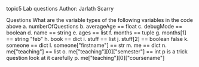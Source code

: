 topic5 Lab questions
Author: Jarlath Scarry

Questions
What are the variable types of the following variables in the code above
a. numberOfQuestions 
b. averageAge == float
c. debugMode == boolean
d. name == string
e. ages == list
f. months == tuple
g. months[1] == string "feb"
h. book == dict
i. stuff == list
j. stuff[2] == boolean false
k. someone == dict
l. someone["firstname"] == str
m. me == dict
n. me["teaching"] == list
o. me["teaching"][0]["semester"]  == int
p is a trick question look at it carefully
p. me["teaching"][0]["coursename"]
